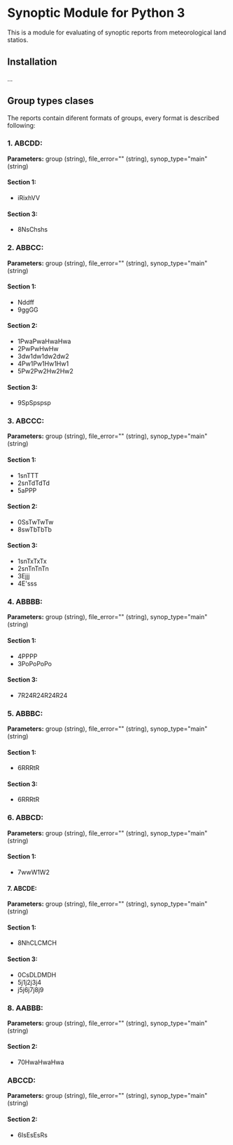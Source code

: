 # Synoptic Module for Python 3

This is a module for evaluating of synoptic reports from meteorological land statios.

## Installation

...


## Group types clases

The reports contain diferent formats of groups, every format is described following:

### 1. ABCDD:

**Parameters:** group (string), file_error="" (string), synop_type="main" (string)

#### Section 1:
* iRixhVV

#### Section 3:
* 8NsChshs

### 2. ABBCC:

**Parameters:** group (string), file_error="" (string), synop_type="main" (string)

#### Section 1:
* Nddff
* 9ggGG

#### Section 2:
* 1PwaPwaHwaHwa
* 2PwPwHwHw
* 3dw1dw1dw2dw2
* 4Pw1Pw1Hw1Hw1
* 5Pw2Pw2Hw2Hw2

#### Section 3:
* 9SpSpspsp

### 3. ABCCC:

**Parameters:** group (string), file_error="" (string), synop_type="main" (string)

#### Section 1:
* 1snTTT
* 2snTdTdTd
* 5aPPP

#### Section 2:
* 0SsTwTwTw
* 8swTbTbTb

#### Section 3:
* 1snTxTxTx
* 2snTnTnTn
* 3Ejjj
* 4E'sss

### 4. ABBBB:

**Parameters:** group (string), file_error="" (string), synop_type="main" (string)

#### Section 1:
* 4PPPP
* 3PoPoPoPo

#### Section 3:
* 7R24R24R24R24

### 5. ABBBC:

**Parameters:** group (string), file_error="" (string), synop_type="main" (string)

#### Section 1:
* 6RRRtR

#### Section 3:
* 6RRRtR

### 6. ABBCD:

**Parameters:** group (string), file_error="" (string), synop_type="main" (string)

#### Section 1:
* 7wwW1W2

#### 7. ABCDE:

**Parameters:** group (string), file_error="" (string), synop_type="main" (string)

#### Section 1:
* 8NhCLCMCH

#### Section 3:
* 0CsDLDMDH
* 5j1j2j3j4
* j5j6j7j8j9

### 8. AABBB:

**Parameters:** group (string), file_error="" (string), synop_type="main" (string)

#### Section 2:
* 70HwaHwaHwa

### ABCCD:

**Parameters:** group (string), file_error="" (string), synop_type="main" (string)

#### Section 2:
* 6IsEsEsRs
